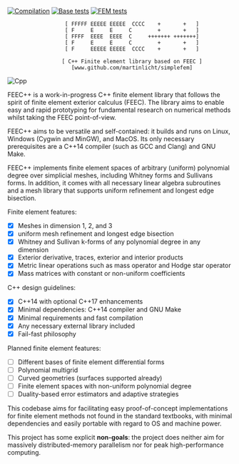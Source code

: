 [![Compilation](https://github.com/martinlicht/simplefem/actions/workflows/main.yml/badge.svg)](https://github.com/martinlicht/simplefem/actions/workflows/main.yml)
[![Base tests](https://github.com/martinlicht/simplefem/actions/workflows/unittests.yml/badge.svg)](https://github.com/martinlicht/simplefem/actions/workflows/unittests.yml)
[![FEM tests](https://github.com/martinlicht/simplefem/actions/workflows/unittests_comp.yml/badge.svg)](https://github.com/martinlicht/simplefem/actions/workflows/unittests_comp.yml)

```
                  [ FFFFF EEEEE EEEEE  CCCC    +       +   ]
                  [ F     E     E     C        +       +   ]
                  [ FFFF  EEEE  EEEE  C     +++++++ +++++++]
                  [ F     E     E     C        +       +   ]
                  [ F     EEEEE EEEEE  CCCC    +       +   ]

                 [ C++ Finite element library based on FEEC ]
                    [www.github.com/martinlicht/simplefem]
```

![Cpp](https://img.shields.io/badge/-C++14-deepskyblue?logo=c%2B%2B&style=flat-square)

FEEC++ is a work-in-progress C++ finite element library that follows the spirit of finite element exterior calculus (FEEC). 
The library aims to enable easy and rapid prototyping for fundamental research on numerical methods whilst taking the FEEC point-of-view. 

FEEC++ aims to be versatile and self-contained: it builds and runs on Linux, Windows (Cygwin and MinGW), and MacOS.
Its only necessary prerequisites are a C++14 compiler (such as GCC and Clang) and GNU Make.

FEEC++ implements finite element spaces of arbitrary (uniform) polynomial degree over simplicial meshes, including Whitney forms and Sullivans forms.
In addition, it comes with all necessary linear algebra subroutines and a mesh library that supports uniform refinement and longest edge bisection.

Finite element features:

- [x] Meshes in dimension 1, 2, and 3
- [x] uniform mesh refinement and longest edge bisection
- [x] Whitney and Sullivan k-forms of any polynomial degree in any dimension
- [x] Exterior derivative, traces, exterior and interior products
- [x] Metric linear operations such as mass operator and Hodge star operator
- [x] Mass matrices with constant or non-uniform coefficients

C++ design guidelines:

- [x] C++14 with optional C++17 enhancements
- [x] Minimal dependencies: C++14 compiler and GNU Make
- [x] Minimal requirements and fast compilation
- [x] Any necessary external library included
- [x] Fail-fast philosophy

Planned finite element features:

- [ ] Different bases of finite element differential forms
- [ ] Polynomial multigrid
- [ ] Curved geometries (surfaces supported already)
- [ ] Finite element spaces with non-uniform polynomial degree
- [ ] Duality-based error estimators and adaptive strategies

This codebase aims for facilitating easy proof-of-concept implementations for finite element methods not found in the standard textbooks, with minimal dependencies and easily portable with regard to OS and machine power. 

This project has some explicit **non-goals**: the project does neither aim for massively distributed-memory parallelism nor for peak high-performance computing. 



